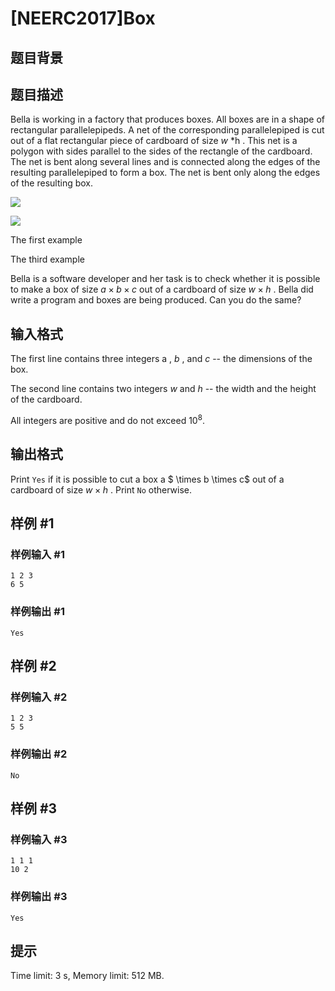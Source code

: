 # [NEERC2017]Box

## 题目背景



## 题目描述



Bella is working in a factory that produces boxes. All boxes are in a shape of rectangular parallelepipeds. A net of the corresponding parallelepiped is cut out of a flat rectangular piece of cardboard of size $w$ *h . This net is a polygon with sides parallel to the sides of the rectangle of the cardboard. The net is bent along several lines and is connected along the edges of the resulting parallelepiped to form a box. The net is bent only along the edges of the resulting box.

![](https://onlinejudgeimages.s3-ap-northeast-1.amazonaws.com/problem/15284/1.png)

![](https://onlinejudgeimages.s3-ap-northeast-1.amazonaws.com/problem/15284/2.png)

The first example

The third example

Bella is a software developer and her task is to check whether it is possible to make a box of size $a \times b \times c$ out of a cardboard of size $w \times h$ . Bella did write a program and boxes are being produced. Can you do the same?



## 输入格式



The first line contains three integers a , $b$ , and $c$ -- the dimensions of the box.

The second line contains two integers $w$ and $h$ -- the width and the height of the cardboard.

All integers are positive and do not exceed $10^{8}.$



## 输出格式



Print `Yes` if it is possible to cut a box a $ \times b \times c$ out of a cardboard of size $w \times h$ . Print `No` otherwise.



## 样例 #1

### 样例输入 #1
```
1 2 3
6 5
```

### 样例输出 #1

```
Yes
```

## 样例 #2

### 样例输入 #2
```
1 2 3
5 5
```

### 样例输出 #2

```
No
```

## 样例 #3

### 样例输入 #3
```
1 1 1
10 2
```

### 样例输出 #3

```
Yes
```

## 提示

Time limit: 3 s, Memory limit: 512 MB. 


